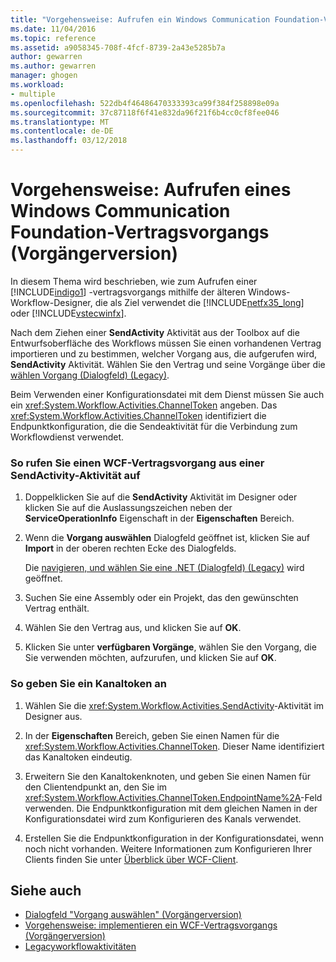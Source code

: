 ```yaml
---
title: "Vorgehensweise: Aufrufen ein Windows Communication Foundation-Vertragsvorgangs (Vorgängerversion) | Microsoft Docs"
ms.date: 11/04/2016
ms.topic: reference
ms.assetid: a9058345-708f-4fcf-8739-2a43e5285b7a
author: gewarren
ms.author: gewarren
manager: ghogen
ms.workload:
- multiple
ms.openlocfilehash: 522db4f46486470333393ca99f384f258898e09a
ms.sourcegitcommit: 37c87118f6f41e832da96f21f6b4cc0cf8fee046
ms.translationtype: MT
ms.contentlocale: de-DE
ms.lasthandoff: 03/12/2018
---
```

# <a name="how-to-invoke-a-windows-communication-foundation-contract-operation-legacy"></a>Vorgehensweise: Aufrufen eines Windows Communication Foundation-Vertragsvorgangs (Vorgängerversion)
In diesem Thema wird beschrieben, wie zum Aufrufen einer [!INCLUDE[indigo1](../workflow-designer/includes/indigo1_md.md)] -vertragsvorgangs mithilfe der älteren Windows-Workflow-Designer, die als Ziel verwendet die [!INCLUDE[netfx35_long](../workflow-designer/includes/netfx35_long_md.md)] oder [!INCLUDE[vstecwinfx](../workflow-designer/includes/vstecwinfx_md.md)].

 Nach dem Ziehen einer **SendActivity** Aktivität aus der Toolbox auf die Entwurfsoberfläche des Workflows müssen Sie einen vorhandenen Vertrag importieren und zu bestimmen, welcher Vorgang aus, die aufgerufen wird, **SendActivity** Aktivität. Wählen Sie den Vertrag und seine Vorgänge über die [wählen Vorgang (Dialogfeld) (Legacy)](../workflow-designer/choose-operation-dialog-box-legacy.md).

 Beim Verwenden einer Konfigurationsdatei mit dem Dienst müssen Sie auch ein <xref:System.Workflow.Activities.ChannelToken> angeben. Das <xref:System.Workflow.Activities.ChannelToken> identifiziert die Endpunktkonfiguration, die die Sendeaktivität für die Verbindung zum Workflowdienst verwendet.

### <a name="to-invoke-a-wcf-contract-operation-from-a-sendactivity-activity"></a>So rufen Sie einen WCF-Vertragsvorgang aus einer SendActivity-Aktivität auf

1.  Doppelklicken Sie auf die **SendActivity** Aktivität im Designer oder klicken Sie auf die Auslassungszeichen neben der **ServiceOperationInfo** Eigenschaft in der **Eigenschaften** Bereich.

2.  Wenn die **Vorgang auswählen** Dialogfeld geöffnet ist, klicken Sie auf **Import** in der oberen rechten Ecke des Dialogfelds.

     Die [navigieren, und wählen Sie eine .NET (Dialogfeld) (Legacy)](../workflow-designer/browse-and-select-a-dotnet-type-dialog-box-legacy.md) wird geöffnet.

3.  Suchen Sie eine Assembly oder ein Projekt, das den gewünschten Vertrag enthält.

4.  Wählen Sie den Vertrag aus, und klicken Sie auf **OK**.

5.  Klicken Sie unter **verfügbaren Vorgänge**, wählen Sie den Vorgang, die Sie verwenden möchten, aufzurufen, und klicken Sie auf **OK**.

### <a name="to-specify-a-channel-token"></a>So geben Sie ein Kanaltoken an

1.  Wählen Sie die <xref:System.Workflow.Activities.SendActivity>-Aktivität im Designer aus.

2.  In der **Eigenschaften** Bereich, geben Sie einen Namen für die <xref:System.Workflow.Activities.ChannelToken>. Dieser Name identifiziert das Kanaltoken eindeutig.

3.  Erweitern Sie den Kanaltokenknoten, und geben Sie einen Namen für den Clientendpunkt an, den Sie im <xref:System.Workflow.Activities.ChannelToken.EndpointName%2A>-Feld verwenden. Die Endpunktkonfiguration mit dem gleichen Namen in der Konfigurationsdatei wird zum Konfigurieren des Kanals verwendet.

4.  Erstellen Sie die Endpunktkonfiguration in der Konfigurationsdatei, wenn noch nicht vorhanden. Weitere Informationen zum Konfigurieren Ihrer Clients finden Sie unter [Überblick über WCF-Client](/dotnet/framework/wcf/wcf-client-overview).

## <a name="see-also"></a>Siehe auch

- [Dialogfeld "Vorgang auswählen" (Vorgängerversion)](../workflow-designer/choose-operation-dialog-box-legacy.md)
- [Vorgehensweise: implementieren ein WCF-Vertragsvorgangs (Vorgängerversion)](../workflow-designer/how-to-implement-a-windows-communication-foundation-contract-operation-legacy.md)
- [Legacyworkflowaktivitäten](../workflow-designer/legacy-workflow-activities.md)
